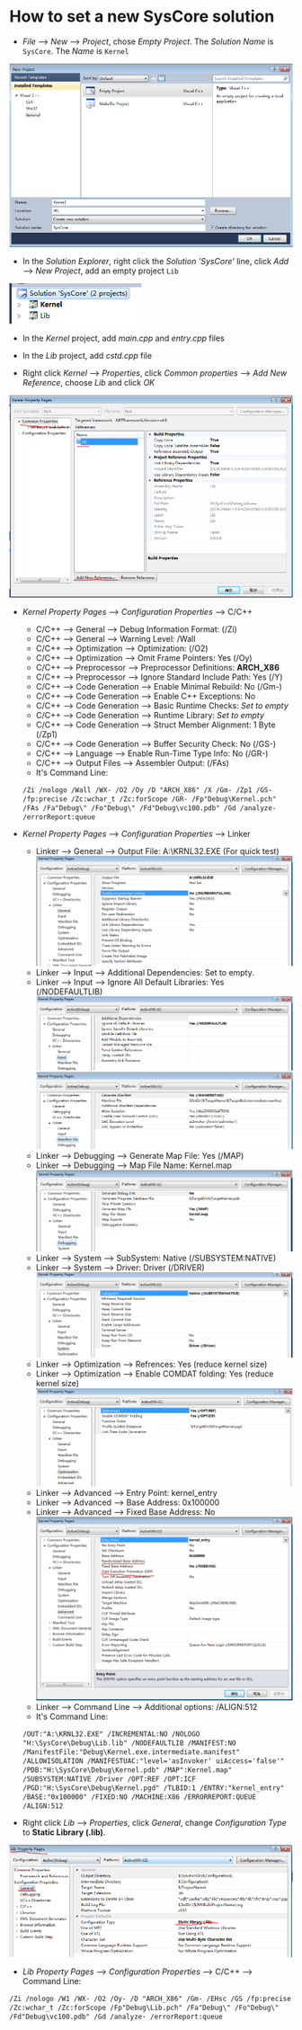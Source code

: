 # How to set a new SysCore solution

- *File* --> *New* --> *Project*, chose *Empty Project*. The *Solution Name* is `SysCore`. The *Name* is `Kernel`

![newfile](img/2019-01-23-21-20-32.png)

- In the *Solution Explorer*, right click the *Solution 'SysCore'* line, click *Add* --> *New Project*, add an empty project `Lib`

![solution](img/2019-01-23-21-23-27.png)

- In the *Kernel* project, add *main.cpp* and *entry.cpp* files
- In the *Lib* project, add *cstd.cpp* file

- Right click *Kernel* --> *Properties*, click *Common properties* --> *Add New Reference*, choose *Lib* and click *OK*

![common properties](img/2019-01-23-21-25-51.png)

- *Kernel Property Pages* --> *Configuration Properties* --> C/C++
  - C/C++ --> General --> Debug Information Format: (/Zi)
  - C/C++ --> General --> Warning Level: /Wall
  - C/C++ --> Optimization --> Optimization: (/O2)
  - C/C++ --> Optimization --> Omit Frame Pointers: Yes (/Oy)
  - C/C++ --> Preprocessor --> Preprocessor Definitions: **ARCH_X86**
  - C/C++ --> Preprocessor --> Ignore Standard Include Path: Yes (/Y)
  - C/C++ --> Code Generation --> Enable Minimal Rebuild: No (/Gm-)
  - C/C++ --> Code Generation --> Enable C++ Exceptions: No
  - C/C++ --> Code Generation --> Basic Runtime Checks: *Set to empty*
  - C/C++ --> Code Generation --> Runtime Library: *Set to empty*
  - C/C++ --> Code Generation --> Struct Member Alignment: 1 Byte (/Zp1)
  - C/C++ --> Code Generation --> Buffer Security Check: No (/GS-)
  - C/C++ --> Language --> Enable Run-Time Type Info: No (/GR-)
  - C/C++ --> Output Files --> Assembler Output: (/FAs)
  - It's Command Line:

  ```text
  /Zi /nologo /Wall /WX- /O2 /Oy /D "ARCH_X86" /X /Gm- /Zp1 /GS- /fp:precise /Zc:wchar_t /Zc:forScope /GR- /Fp"Debug\Kernel.pch" /FAs /Fa"Debug\" /Fo"Debug\" /Fd"Debug\vc100.pdb" /Gd /analyze- /errorReport:queue
  ```

- *Kernel Property Pages* --> *Configuration Properties* --> Linker
  - Linker --> General --> Output File: A:\KRNL32.EXE (For quick test)
  ![General](img/2019-01-23-21-44-04.png)
  - Linker --> Input --> Additional Dependencies: Set to empty.
  - Linker --> Input --> Ignore All Default Libraries: Yes (/NODEFAULTLIB)
  ![Input](img/2019-01-23-21-47-49.png)
  ![Manifest File](img/2019-01-23-21-48-40.png)
  - Linker --> Debugging --> Generate Map File: Yes (/MAP)
  - Linker --> Debugging --> Map File Name: Kernel.map
  ![Debugging](img/2019-01-23-21-54-03.png)
  - Linker --> System --> SubSystem: Native (/SUBSYSTEM:NATIVE)
  - Linker --> System --> Driver: Driver (/DRIVER)
  ![System](img/2019-01-23-21-56-40.png)
  - Linker --> Optimization --> Refrences: Yes (reduce kernel size)
  - Linker --> Optimization --> Enable COMDAT folding: Yes (reduce kernel size)
  ![Optimization](img/2019-01-23-21-57-43.png)
  - Linker --> Advanced --> Entry Point: kernel_entry
  - Linker --> Advanced --> Base Address: 0x100000
  - Linker --> Advanced --> Fixed Base Address: No
  ![Advanced](img/2019-01-23-21-59-33.png)
  - Linker --> Command Line --> Additional options: /ALIGN:512
  - It's Command Line:

  ``` text
  /OUT:"A:\KRNL32.EXE" /INCREMENTAL:NO /NOLOGO "H:\SysCore\Debug\Lib.lib" /NODEFAULTLIB /MANIFEST:NO /ManifestFile:"Debug\Kernel.exe.intermediate.manifest" /ALLOWISOLATION /MANIFESTUAC:"level='asInvoker' uiAccess='false'" /PDB:"H:\SysCore\Debug\Kernel.pdb" /MAP":Kernel.map" /SUBSYSTEM:NATIVE /Driver /OPT:REF /OPT:ICF /PGD:"H:\SysCore\Debug\Kernel.pgd" /TLBID:1 /ENTRY:"kernel_entry" /BASE:"0x100000" /FIXED:NO /MACHINE:X86 /ERRORREPORT:QUEUE /ALIGN:512
  ```

- Right click *Lib* --> *Properties*, click *General*, change *Configuration Type* to **Static Library (.lib)**.

![static library](img/2019-01-24-20-16-31.png)

- *Lib Property Pages* --> *Configuration Properties* --> C/C++ --> Command Line:

``` text
/Zi /nologo /W1 /WX- /O2 /Oy- /D "ARCH_X86" /Gm- /EHsc /GS /fp:precise /Zc:wchar_t /Zc:forScope /Fp"Debug\Lib.pch" /Fa"Debug\" /Fo"Debug\" /Fd"Debug\vc100.pdb" /Gd /analyze- /errorReport:queue 
```